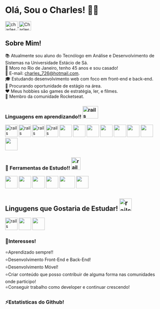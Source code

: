 # Olá, Sou o Charles! 👨‍💻<br>
<a href="https://www.linkedin.com/in/charles-abreu-097012121/" target="_blank">
		<img align="center" alt="charles-abreu-097012121" height="30" width="40" src="https://cdn.jsdelivr.net/gh/devicons/devicon/icons/linkedin/linkedin-original.svg" style="max-width: 100%;">
	</a>
<a href="https://twitter.com/CharlesAbreu726/" target="_blank">
		<img align="center" alt="CharlesAbreu726" height="30" width="40" src="https://cdn.jsdelivr.net/gh/devicons/devicon/icons/twitter/twitter-original.svg" style="max-width: 100%;">
	</a>

## Sobre Mim!
📚 Atualmente sou aluno do Tecnólogo em Análise e Desenvolvimento de Sistemas na Universidade Estácio de Sá.<br>
💒 Moro no Rio de Janeiro, tenho 45 anos e sou casado!<br>
🚩 E-mail: charles_726@hotmail.com. <br>
🎓 Estudando desenvolvimento web com foco em front-end e back-end.<br>
🔨 Procurando oportunidade de estágio na área. <br>
❤️ Meus hobbies são games de estratégia, ler, e filmes.<br>
🚀 Membro da comunidade Rocketseat.<br>

### Linguagens em aprendizando!! <img src="https://images.vexels.com/media/users/3/166357/isolated/lists/c5b257ec928464e3515b7ad11484009b-chapeu-de-formatura-e-icone-de-diploma.png" alt="rails" width="50" height="40" style="max-width: 100%;"></img>

<img src="https://cdn.jsdelivr.net/gh/devicons/devicon/icons/html5/html5-original.svg" alt="rails" width="40" height="40" style="max-width: 100%;"></img>
<img src="https://cdn.jsdelivr.net/gh/devicons/devicon/icons/css3/css3-original.svg" alt="rails" width="40" height="40" style="max-width: 100%;"></img>
<img src="https://cdn.jsdelivr.net/gh/devicons/devicon/icons/java/java-original.svg" alt="rails" width="40" height="40" style="max-width: 100%;"></img>
<img src="https://cdn.jsdelivr.net/gh/devicons/devicon/icons/javascript/javascript-original.svg" alt="rails" width="40" height="40" style="max-width: 100%;"></img>
<img src="https://cdn.jsdelivr.net/gh/devicons/devicon/icons/csharp/csharp-original.svg" width="40" height="40" style="max-width: 100%;"></img>
<img src="https://cdn.jsdelivr.net/gh/devicons/devicon/icons/vscode/vscode-original-wordmark.svg" width="40" height="40" style="max-width: 100%;"></img>
<img src="https://cdn.jsdelivr.net/gh/devicons/devicon/icons/python/python-original.svg" width="40" height="40" style="max-width: 100%;"></img>
<img src="https://cdn.jsdelivr.net/gh/devicons/devicon/icons/mysql/mysql-original-wordmark.svg" width="40" height="40" style="max-width: 100%;"></img>
<img src="https://e7.pngegg.com/pngimages/838/327/png-clipart-website-development-programming-language-computer-programming-logo-php-program-logo-blue-text-thumbnail.png" width="40" height="40" style="max-width: 100%;"></img>
<img src="https://www.agenciacrow.com.br/themes/agencia-crow/assets/images/tech/bootstrap.png" width="40" height="40" style="max-width: 100%;"></img>
<img src="https://cdn.iconscout.com/icon/free/png-512/jquery-10-1175155.png" width="40" height="40" style="max-width: 100%;"></img>
<img src="https://icon-library.com/images/ajax-icon/ajax-icon-7.jpg" width="40" height="40" style="max-width: 100%;"></img>





### 🔧 Ferramentas de Estudo!! <img src="https://www.nicepng.com/png/full/78-785242_clip-library-study-clip-art-at-clker-com.png" alt="rails" width="30" height="40" style="max-width: 100%;"></img>
<img src="https://cdn.jsdelivr.net/gh/devicons/devicon/icons/vscode/vscode-original-wordmark.svg" width="40" height="40" style="max-width: 100%;"></img>
<img src="https://packagecontrol.io/readmes/img/62bd030c0e6ca168ee94a1a526b9df67b0ca98ee.png" width="40" height="40" style="max-width: 100%;"></img>
<img src="https://www.embarcadero.com/images/logos/logo-page/Delphi_FINAL_ICONS_1024.png" width="40" height="40" style="max-width: 100%;"></img>
<img src="https://cdn.jsdelivr.net/gh/devicons/devicon/icons/visualstudio/visualstudio-plain.svg" width="40" height="40" style="max-width: 100%;"></img>
<img src="https://cdn.freebiesupply.com/logos/thumbs/2x/c-logo.png" width="50" height="40" style="max-width: 100%;"></img>
<img src="https://upload.wikimedia.org/wikipedia/commons/f/f5/Notepad_plus_plus.png" width="40" height="40" style="max-width: 100%;"></img>


## Lingugens que Gostaria de Estudar! <img src="https://www.pngkit.com/png/full/126-1269287_studenticon-student-icon-blue-png.png" alt="rails" width="40" height="40" style="max-width: 100%;"></img>
<img src="https://www.cloudanalogy.co.uk/wp-content/uploads/2019/06/react.png" alt="rails" width="40" height="40" style="max-width: 100%;"></img>
<img src="https://cdn.jsdelivr.net/gh/devicons/devicon/icons/ruby/ruby-original.svg" width="40" height="40" style="max-width: 100%;"></img>
<img src="https://cdn.jsdelivr.net/gh/devicons/devicon/icons/ionic/ionic-original-wordmark.svg" width="40" height="40" style="max-width: 100%;"></img>
<br>

### 🎯Interesses!<br>
⭐Aprendizado sempre!!<br>
⭐Desenvolvimento Front-End e Back-End!<br>
⭐Desenvolvimento Móvel!<br>
⭐Criar conteúdo que posso contribuir de alguma forma nas comunidades onde participo!<br>
⭐Conseguir trabalho como developer e continuar crescendo!<br>

### ⚡Estatisticas do Github! <br>

